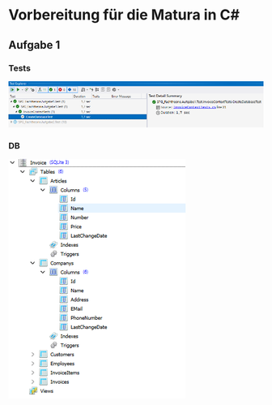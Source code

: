 # Vorbereitung für die Matura in C#
## Aufgabe 1
### Tests
![a1_tests](screenshots/a1_tests.png)

### DB
![a1_db](screenshots/a1_db.png)
